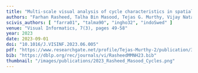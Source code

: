 ```yaml
---
title: "Multi-scale visual analysis of cycle characteristics in spatially-embedded graphs"
authors: "Farhan Rasheed, Talha Bin Masood, Tejas G. Murthy, Vijay Natarajan, Ingrid Hotz"
scivis_authors: [ "farra01", "talma90", "ingho32", "indoSwed" ]
venue: "Visual Informatics, 7(3), pages 49-58"
year: 2023
date: 2023-09-01
doi: "10.1016/J.VISINF.2023.06.005"
pdf: "https://www.researchgate.net/profile/Tejas-Murthy-2/publication/372060414_Multi-scale_visual_analysis_of_cycle_characteristics_in_spatially-embedded_graphs/links/64c3d30e0fae1319bfbf0c7c/Multi-scale-visual-analysis-of-cycle-characteristics-in-spatially-embedded-graphs.pdf"
bib: "https://dblp.org/rec/journals/vi/RasheedMMNH23.bib"
thumbnail: "/images/publications/2023_Rasheed_Masood_Cycles.png"
---
```

